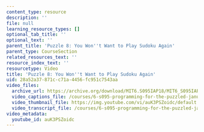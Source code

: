 ```yaml
---
content_type: resource
description: ''
file: null
learning_resource_types: []
optional_tab_title: ''
optional_text: ''
parent_title: 'Puzzle 8: You Won''t Want to Play Sudoku Again'
parent_type: CourseSection
related_resources_text: ''
resource_index_text: ''
resourcetype: Video
title: 'Puzzle 8: You Won''t Want to Play Sudoku Again'
uid: 28a52a37-871c-c71a-4456-fc951c7543aa
video_files:
  archive_url: https://archive.org/download/MIT6.S095IAP18/MIT6_S095IAP18_Puzzle_08_300k.mp4
  video_captions_file: /courses/6-s095-programming-for-the-puzzled-january-iap-2018/7a7371f4521d53a2874e94f3df42914d_auK3PSZoidc.vtt
  video_thumbnail_file: https://img.youtube.com/vi/auK3PSZoidc/default.jpg
  video_transcript_file: /courses/6-s095-programming-for-the-puzzled-january-iap-2018/72fe68c71b963662895677127ca993b8_auK3PSZoidc.pdf
video_metadata:
  youtube_id: auK3PSZoidc
---
```


